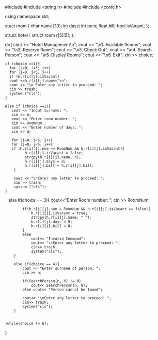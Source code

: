 #include <iostream>
#include <string.h>
#include <cstdlib>
#include <conio.h>

using namespace std;

stuct room {
    char name [10];
    int days;
    int num;
    float bill;
    bool isVacant;
};

struct hotel {
    struct room r[5][5];
};

do{
    cout << "Hotel Management\n";
    cout << "\n1. Available Rooms";
    cout << "\n2. Reserve Room";
    cout << "\n3. Check Out";
    cout << "\n4. Search Person";
    cout << "\n5. Display Rooms";
    cout << "\n6. Exit";
    cin >> choice;
    
    if (choice ==1){
      for (i=0; i<5; i++)
      for (j=0; j<5; j++)
      if (h.r[i][j].isVacant)
      cout <<h.r[i][j].num<<"\n";
      cout << "\n Enter any letter to proceed: ";
      cin >> trash;
      system ("cls");
    }
    
    else if (choice ==2){
       cout << "Input surname: ";
       cin >> n;
       cout << "Enter room number: ";
       cin >> RoomNum;
       cout << "Enter number of days: ";
       cin >> d;
       
       for (i=0; i<5; i++)
       for (j=0; j<5; j++)
       if (h.r[i][j].num == RoomNum && h.r[i][j].isVacant){
             h.r[i][j].isVacant = false;
             strcpy(h.r[i][j].name, n);
             h.r[i][j].days = d;
             h.r[i][j].bill = h.r[i][j].bill;
        }
        
        cout << "\nEnter any letter to proceed: ";
        cin >> trash;
        system ("cls");
    }
      
    
    else if(choice == 3){
			cout<<"Enter Room number: ";
			cin >> RoomNum;
			
			if(h.r[i][j].num = RoomNum && h.r[i][j].isVacant == false){
				h.r[i][j].isVacant = true;
				strcpy(h.r[i][j].name, " ");
				h.r[i][j].days = 0;
				h.r[i][j].bill = 0;			
			}
			else
				cout<< "Invalid Command";
				cout<< "\nEnter any letter to proceed: ";
				cin>> trash;
				system("cls");
		}
		
		else if(choice == 4){
			cout << "Enter surname of person: ";
			cin >> n;
			
			if(SearchPerson(n, h) != 0)
				cout<< SearchPerson(n, h);
			else cout<< "Person cannot be found";
			
			cout<< "\nEnter any letter to proceed: ";
			cin>> trash;
			system("cls");
		}


    }while(choice != 6);
}



